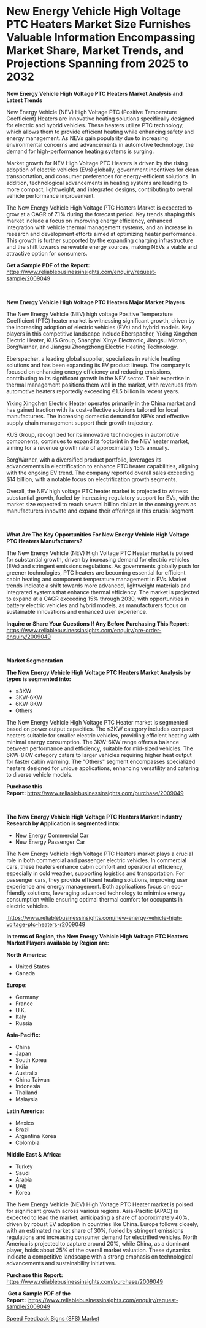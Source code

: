 <p><h1>New Energy Vehicle High Voltage PTC Heaters Market Size Furnishes Valuable Information Encompassing Market Share, Market Trends, and Projections Spanning from 2025 to 2032</h1></p><p><strong>New Energy Vehicle High Voltage PTC Heaters Market Analysis and Latest Trends</strong></p>
<p><p>New Energy Vehicle (NEV) High Voltage PTC (Positive Temperature Coefficient) Heaters are innovative heating solutions specifically designed for electric and hybrid vehicles. These heaters utilize PTC technology, which allows them to provide efficient heating while enhancing safety and energy management. As NEVs gain popularity due to increasing environmental concerns and advancements in automotive technology, the demand for high-performance heating systems is surging.</p><p>Market growth for NEV High Voltage PTC Heaters is driven by the rising adoption of electric vehicles (EVs) globally, government incentives for clean transportation, and consumer preferences for energy-efficient solutions. In addition, technological advancements in heating systems are leading to more compact, lightweight, and integrated designs, contributing to overall vehicle performance improvement.</p><p>The New Energy Vehicle High Voltage PTC Heaters Market is expected to grow at a CAGR of 7.1% during the forecast period. Key trends shaping this market include a focus on improving energy efficiency, enhanced integration with vehicle thermal management systems, and an increase in research and development efforts aimed at optimizing heater performance. This growth is further supported by the expanding charging infrastructure and the shift towards renewable energy sources, making NEVs a viable and attractive option for consumers.</p></p>
<p><strong>Get a Sample PDF of the Report:&nbsp;</strong> <a href="https://www.reliablebusinessinsights.com/enquiry/request-sample/2009049?utm_campaign=2440&utm_medium=2&utm_source=Github&utm_content=ia&utm_term=31032025&utm_id=new-energy-vehicle-high-voltage-ptc-heaters">https://www.reliablebusinessinsights.com/enquiry/request-sample/2009049</a></p>
<p>&nbsp;</p>
<p><strong>New Energy Vehicle High Voltage PTC Heaters Major Market Players</strong></p>
<p><p>The New Energy Vehicle (NEV) high voltage Positive Temperature Coefficient (PTC) heater market is witnessing significant growth, driven by the increasing adoption of electric vehicles (EVs) and hybrid models. Key players in this competitive landscape include Eberspacher, Yixing Xingchen Electric Heater, KUS Group, Shanghai Xinye Electronic, Jiangsu Micron, BorgWarner, and Jiangsu Zhongzhong Electric Heating Technology.</p><p>Eberspacher, a leading global supplier, specializes in vehicle heating solutions and has been expanding its EV product lineup. The company is focused on enhancing energy efficiency and reducing emissions, contributing to its significant growth in the NEV sector. Their expertise in thermal management positions them well in the market, with revenues from automotive heaters reportedly exceeding €1.5 billion in recent years.</p><p>Yixing Xingchen Electric Heater operates primarily in the China market and has gained traction with its cost-effective solutions tailored for local manufacturers. The increasing domestic demand for NEVs and effective supply chain management support their growth trajectory.</p><p>KUS Group, recognized for its innovative technologies in automotive components, continues to expand its footprint in the NEV heater market, aiming for a revenue growth rate of approximately 15% annually.</p><p>BorgWarner, with a diversified product portfolio, leverages its advancements in electrification to enhance PTC heater capabilities, aligning with the ongoing EV trend. The company reported overall sales exceeding $14 billion, with a notable focus on electrification growth segments.</p><p>Overall, the NEV high voltage PTC heater market is projected to witness substantial growth, fueled by increasing regulatory support for EVs, with the market size expected to reach several billion dollars in the coming years as manufacturers innovate and expand their offerings in this crucial segment.</p></p>
<p>&nbsp;</p>
<p><strong>What Are The Key Opportunities For New Energy Vehicle High Voltage PTC Heaters Manufacturers?</strong></p>
<p><p>The New Energy Vehicle (NEV) High Voltage PTC Heater market is poised for substantial growth, driven by increasing demand for electric vehicles (EVs) and stringent emissions regulations. As governments globally push for greener technologies, PTC heaters are becoming essential for efficient cabin heating and component temperature management in EVs. Market trends indicate a shift towards more advanced, lightweight materials and integrated systems that enhance thermal efficiency. The market is projected to expand at a CAGR exceeding 15% through 2030, with opportunities in battery electric vehicles and hybrid models, as manufacturers focus on sustainable innovations and enhanced user experience.</p></p>
<p><strong>Inquire or Share Your Questions If Any Before Purchasing This Report:</strong> <a href="https://www.reliablebusinessinsights.com/enquiry/pre-order-enquiry/2009049?utm_campaign=2440&utm_medium=2&utm_source=Github&utm_content=ia&utm_term=31032025&utm_id=new-energy-vehicle-high-voltage-ptc-heaters">https://www.reliablebusinessinsights.com/enquiry/pre-order-enquiry/2009049</a></p>
<p>&nbsp;</p>
<p><strong>Market Segmentation</strong></p>
<p><strong>The New Energy Vehicle High Voltage PTC Heaters Market Analysis by types is segmented into:</strong></p>
<p><ul><li>≤3KW</li><li>3KW-6KW</li><li>6KW-8KW</li><li>Others</li></ul></p>
<p><p>The New Energy Vehicle High Voltage PTC Heater market is segmented based on power output capacities. The ≤3KW category includes compact heaters suitable for smaller electric vehicles, providing efficient heating with minimal energy consumption. The 3KW-6KW range offers a balance between performance and efficiency, suitable for mid-sized vehicles. The 6KW-8KW category caters to larger vehicles requiring higher heat output for faster cabin warming. The "Others" segment encompasses specialized heaters designed for unique applications, enhancing versatility and catering to diverse vehicle models.</p></p>
<p><strong>Purchase this Report:&nbsp;</strong><a href="https://www.reliablebusinessinsights.com/purchase/2009049?utm_campaign=2440&utm_medium=2&utm_source=Github&utm_content=ia&utm_term=31032025&utm_id=new-energy-vehicle-high-voltage-ptc-heaters">https://www.reliablebusinessinsights.com/purchase/2009049</a></p>
<p>&nbsp;</p>
<p><strong>The New Energy Vehicle High Voltage PTC Heaters Market Industry Research by Application is segmented into:</strong></p>
<p><ul><li>New Energy Commercial Car</li><li>New Energy Passenger Car</li></ul></p>
<p><p>The New Energy Vehicle High Voltage PTC Heaters market plays a crucial role in both commercial and passenger electric vehicles. In commercial cars, these heaters enhance cabin comfort and operational efficiency, especially in cold weather, supporting logistics and transportation. For passenger cars, they provide efficient heating solutions, improving user experience and energy management. Both applications focus on eco-friendly solutions, leveraging advanced technology to minimize energy consumption while ensuring optimal thermal comfort for occupants in electric vehicles.</p></p>
<p><a href="https://www.reliablebusinessinsights.com/new-energy-vehicle-high-voltage-ptc-heaters-r2009049?utm_campaign=2440&utm_medium=2&utm_source=Github&utm_content=ia&utm_term=31032025&utm_id=new-energy-vehicle-high-voltage-ptc-heaters">&nbsp;https://www.reliablebusinessinsights.com/new-energy-vehicle-high-voltage-ptc-heaters-r2009049</a></p>
<p><strong>In terms of Region, the New Energy Vehicle High Voltage PTC Heaters Market Players available by Region are:</strong></p>
<p>
    <p> <strong> North America: </strong>
        <ul>
            <li>United States</li>
            <li>Canada</li>
        </ul>
        </p> 
    <p> <strong> Europe: </strong>
        <ul>
            <li>Germany</li>
            <li>France</li>
            <li>U.K.</li>
            <li>Italy</li>
            <li>Russia</li>
        </ul>
        </p> 
    <p> <strong> Asia-Pacific: </strong>
        <ul>
            <li>China</li>
            <li>Japan</li>
            <li>South Korea</li>
            <li>India</li>
            <li>Australia</li>
            <li>China Taiwan</li>
            <li>Indonesia</li>
            <li>Thailand</li>
            <li>Malaysia</li>
        </ul>
        </p> 
    <p> <strong> Latin America: </strong>
        <ul>
            <li>Mexico</li>
            <li>Brazil</li>
            <li>Argentina Korea</li>
            <li>Colombia</li>
        </ul>
        </p> 
    <p> <strong> Middle East & Africa: </strong>
        <ul>
            <li>Turkey</li>
            <li>Saudi</li>
            <li>Arabia</li>
            <li>UAE</li>
            <li>Korea</li>
        </ul>
    </p>
    </p>
<p><p>The New Energy Vehicle (NEV) High Voltage PTC Heater market is poised for significant growth across various regions. Asia-Pacific (APAC) is expected to lead the market, anticipating a share of approximately 40%, driven by robust EV adoption in countries like China. Europe follows closely, with an estimated market share of 30%, fueled by stringent emissions regulations and increasing consumer demand for electrified vehicles. North America is projected to capture around 20%, while China, as a dominant player, holds about 25% of the overall market valuation. These dynamics indicate a competitive landscape with a strong emphasis on technological advancements and sustainability initiatives.</p></p>
<p><strong>Purchase this Report: </strong><a href="https://www.reliablebusinessinsights.com/purchase/2009049?utm_campaign=2440&utm_medium=2&utm_source=Github&utm_content=ia&utm_term=31032025&utm_id=new-energy-vehicle-high-voltage-ptc-heaters">https://www.reliablebusinessinsights.com/purchase/2009049</a></p>
<p>&nbsp;<strong>Get a Sample PDF of the Report:&nbsp;&nbsp;</strong><a href="https://www.reliablebusinessinsights.com/enquiry/request-sample/2009049?utm_campaign=2440&utm_medium=2&utm_source=Github&utm_content=ia&utm_term=31032025&utm_id=new-energy-vehicle-high-voltage-ptc-heaters">https://www.reliablebusinessinsights.com/enquiry/request-sample/2009049</a></p>
<p><strong></strong></p>
<p><p><a href="https://github.com/hillsmyung726/Market-Research-Report-List-1/blob/main/speed-feedback-signs-sfs-market.md?utm_campaign=2440&utm_medium=2&utm_source=Github&utm_content=ia&utm_term=31032025&utm_id=new-energy-vehicle-high-voltage-ptc-heaters">Speed Feedback Signs (SFS) Market</a></p></p>
